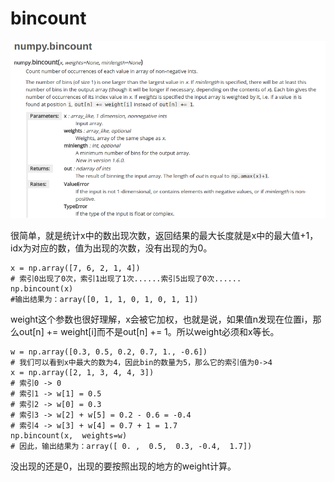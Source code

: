 # bincount



![](image/Pasted%20image%2020221108230222.png)

很简单，就是统计x中的数出现次数，返回结果的最大长度就是x中的最大值+1，idx为对应的数，值为出现的次数，没有出现的为0。
```python3
x = np.array([7, 6, 2, 1, 4]) 
# 索引0出现了0次，索引1出现了1次......索引5出现了0次...... 
np.bincount(x) 
#输出结果为：array([0, 1, 1, 0, 1, 0, 1, 1])
```

weight这个参数也很好理解，x会被它加权，也就是说，如果值n发现在位置i，那么out[n] += weight[i]而不是out[n] += 1。所以weight必须和x等长。

```python3
w = np.array([0.3, 0.5, 0.2, 0.7, 1., -0.6])
# 我们可以看到x中最大的数为4，因此bin的数量为5，那么它的索引值为0->4
x = np.array([2, 1, 3, 4, 4, 3])
# 索引0 -> 0
# 索引1 -> w[1] = 0.5
# 索引2 -> w[0] = 0.3
# 索引3 -> w[2] + w[5] = 0.2 - 0.6 = -0.4
# 索引4 -> w[3] + w[4] = 0.7 + 1 = 1.7
np.bincount(x,  weights=w)
# 因此，输出结果为：array([ 0. ,  0.5,  0.3, -0.4,  1.7])
```

没出现的还是0，出现的要按照出现的地方的weight计算。
